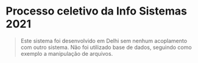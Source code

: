 # Processo celetivo da Info Sistemas 2021
> Este sistema foi desenvolvido em Delhi sem nenhum acoplamento com outro sistema.
 Não foi utilizado base de dados, seguindo como exemplo a manipulação de arquivos.
